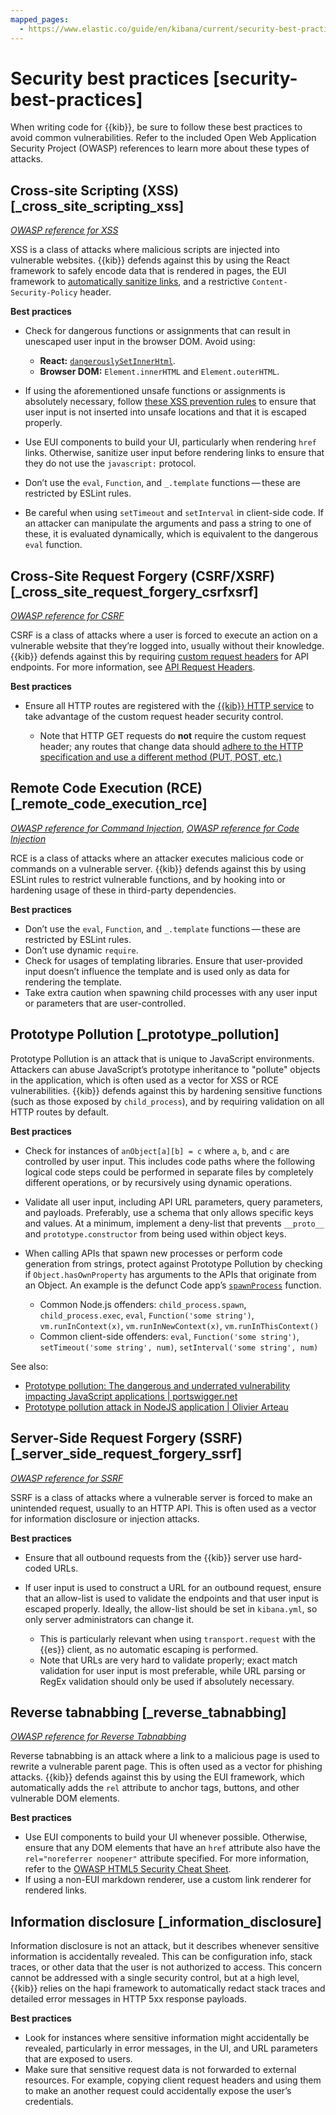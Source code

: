 ```yaml
---
mapped_pages:
  - https://www.elastic.co/guide/en/kibana/current/security-best-practices.html
---
```


# Security best practices [security-best-practices]

When writing code for {{kib}}, be sure to follow these best practices to avoid common vulnerabilities. Refer to the included Open Web Application Security Project (OWASP) references to learn more about these types of attacks.

## Cross-site Scripting (XSS) [_cross_site_scripting_xss]

[*OWASP reference for XSS*](https://owasp.org/www-community/attacks/xss)

XSS is a class of attacks where malicious scripts are injected into vulnerable websites. {{kib}} defends against this by using the React framework to safely encode data that is rendered in pages, the EUI framework to [automatically sanitize links](https://elastic.github.io/eui/#/navigation/link#link-validation), and a restrictive `Content-Security-Policy` header.

**Best practices**

* Check for dangerous functions or assignments that can result in unescaped user input in the browser DOM. Avoid using:

    * **React:** [`dangerouslySetInnerHtml`](https://reactjs.org/docs/dom-elements.md#dangerouslysetinnerhtml).
    * **Browser DOM:** `Element.innerHTML` and `Element.outerHTML`.

* If using the aforementioned unsafe functions or assignments is absolutely necessary, follow [these XSS prevention rules](https://cheatsheetseries.owasp.org/cheatsheets/Cross_Site_Scripting_Prevention_Cheat_Sheet.md#xss-prevention-rules) to ensure that user input is not inserted into unsafe locations and that it is escaped properly.
* Use EUI components to build your UI, particularly when rendering `href` links. Otherwise, sanitize user input before rendering links to ensure that they do not use the `javascript:` protocol.
* Don’t use the `eval`, `Function`, and `_.template` functions — these are restricted by ESLint rules.
* Be careful when using `setTimeout` and `setInterval` in client-side code. If an attacker can manipulate the arguments and pass a string to one of these, it is evaluated dynamically, which is equivalent to the dangerous `eval` function.


## Cross-Site Request Forgery (CSRF/XSRF) [_cross_site_request_forgery_csrfxsrf]

[*OWASP reference for CSRF*](https://owasp.org/www-community/attacks/csrf)

CSRF is a class of attacks where a user is forced to execute an action on a vulnerable website that they’re logged into, usually without their knowledge. {{kib}} defends against this by requiring [custom request headers](https://cheatsheetseries.owasp.org/cheatsheets/Cross-Site_Request_Forgery_Prevention_Cheat_Sheet.md#use-of-custom-request-headers) for API endpoints. For more information, see [API Request Headers](https://www.elastic.co/guide/en/kibana/current/api.html#api-request-headers).

**Best practices**

* Ensure all HTTP routes are registered with the [{{kib}} HTTP service](/extend/http-service.md) to take advantage of the custom request header security control.

    * Note that HTTP GET requests do **not** require the custom request header; any routes that change data should [adhere to the HTTP specification and use a different method (PUT, POST, etc.)](https://developer.mozilla.org/en-US/docs/Web/HTTP/Methods)



## Remote Code Execution (RCE) [_remote_code_execution_rce]

[*OWASP reference for Command Injection*](https://owasp.org/www-community/attacks/Command_Injection), [*OWASP reference for Code Injection*](https://owasp.org/www-community/attacks/Code_Injection)

RCE is a class of attacks where an attacker executes malicious code or commands on a vulnerable server. {{kib}} defends against this by using ESLint rules to restrict vulnerable functions, and by hooking into or hardening usage of these in third-party dependencies.

**Best practices**

* Don’t use the `eval`, `Function`, and `_.template` functions — these are restricted by ESLint rules.
* Don’t use dynamic `require`.
* Check for usages of templating libraries. Ensure that user-provided input doesn’t influence the template and is used only as data for rendering the template.
* Take extra caution when spawning child processes with any user input or parameters that are user-controlled.


## Prototype Pollution [_prototype_pollution]

Prototype Pollution is an attack that is unique to JavaScript environments. Attackers can abuse JavaScript’s prototype inheritance to "pollute" objects in the application, which is often used as a vector for XSS or RCE vulnerabilities. {{kib}} defends against this by hardening sensitive functions (such as those exposed by `child_process`), and by requiring validation on all HTTP routes by default.

**Best practices**

* Check for instances of `anObject[a][b] = c` where `a`, `b`, and `c` are controlled by user input. This includes code paths where the following logical code steps could be performed in separate files by completely different operations, or by recursively using dynamic operations.
* Validate all user input, including API URL parameters, query parameters, and payloads. Preferably, use a schema that only allows specific keys and values. At a minimum, implement a deny-list that prevents `__proto__` and `prototype.constructor` from being used within object keys.
* When calling APIs that spawn new processes or perform code generation from strings, protect against Prototype Pollution by checking if `Object.hasOwnProperty` has arguments to the APIs that originate from an Object. An example is the defunct Code app’s [`spawnProcess`](https://github.com/elastic/kibana/blob/b49192626a8528af5d888545fb14cd1ce66a72e7/x-pack/legacy/plugins/code/server/lsp/workspace_command.ts#L40-L44) function.

    * Common Node.js offenders: `child_process.spawn`, `child_process.exec`, `eval`, `Function('some string')`, `vm.runInContext(x)`, `vm.runInNewContext(x)`, `vm.runInThisContext()`
    * Common client-side offenders: `eval`, `Function('some string')`, `setTimeout('some string', num)`, `setInterval('some string', num)`


See also:

* [Prototype pollution: The dangerous and underrated vulnerability impacting JavaScript applications | portswigger.net](https://portswigger.net/daily-swig/prototype-pollution-the-dangerous-and-underrated-vulnerability-impacting-javascript-applications)
* [Prototype pollution attack in NodeJS application | Olivier Arteau](https://github.com/HoLyVieR/prototype-pollution-nsec18/blob/master/paper/JavaScript_prototype_pollution_attack_in_NodeJS.pdf)


## Server-Side Request Forgery (SSRF) [_server_side_request_forgery_ssrf]

[*OWASP reference for SSRF*](https://owasp.org/www-community/attacks/Server_Side_Request_Forgery)

SSRF is a class of attacks where a vulnerable server is forced to make an unintended request, usually to an HTTP API. This is often used as a vector for information disclosure or injection attacks.

**Best practices**

* Ensure that all outbound requests from the {{kib}} server use hard-coded URLs.
* If user input is used to construct a URL for an outbound request, ensure that an allow-list is used to validate the endpoints and that user input is escaped properly. Ideally, the allow-list should be set in `kibana.yml`, so only server administrators can change it.

    * This is particularly relevant when using `transport.request` with the {{es}} client, as no automatic escaping is performed.
    * Note that URLs are very hard to validate properly; exact match validation for user input is most preferable, while URL parsing or RegEx validation should only be used if absolutely necessary.



## Reverse tabnabbing [_reverse_tabnabbing]

[*OWASP reference for Reverse Tabnabbing*](https://owasp.org/www-community/attacks/Reverse_Tabnabbing)

Reverse tabnabbing is an attack where a link to a malicious page is used to rewrite a vulnerable parent page. This is often used as a vector for phishing attacks. {{kib}} defends against this by using the EUI framework, which automatically adds the `rel` attribute to anchor tags, buttons, and other vulnerable DOM elements.

**Best practices**

* Use EUI components to build your UI whenever possible. Otherwise, ensure that any DOM elements that have an `href` attribute also have the `rel="noreferrer noopener"` attribute specified. For more information, refer to the [OWASP HTML5 Security Cheat Sheet](https://github.com/OWASP/CheatSheetSeries/blob/master/cheatsheets/HTML5_Security_Cheat_Sheet.md#tabnabbing).
* If using a non-EUI markdown renderer, use a custom link renderer for rendered links.


## Information disclosure [_information_disclosure]

Information disclosure is not an attack, but it describes whenever sensitive information is accidentally revealed. This can be configuration info, stack traces, or other data that the user is not authorized to access. This concern cannot be addressed with a single security control, but at a high level, {{kib}} relies on the hapi framework to automatically redact stack traces and detailed error messages in HTTP 5xx response payloads.

**Best practices**

* Look for instances where sensitive information might accidentally be revealed, particularly in error messages, in the UI, and URL parameters that are exposed to users.
* Make sure that sensitive request data is not forwarded to external resources. For example, copying client request headers and using them to make an another request could accidentally expose the user’s credentials.


